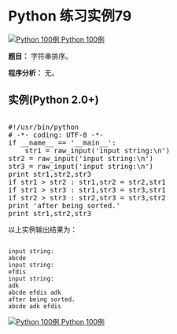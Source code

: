 Python 练习实例79
=============

 [![Python 100例](../images/up.gif)
 Python 100例](python-100-examples.html)


 **题目：** 字符串排序。

 **程序分析：** 无。

  实例(Python 2.0+)
---------------

 <pre>

#!/usr/bin/python
# -*- coding: UTF-8 -*-
if __name__ == '__main__':
    str1 = raw_input('input string:\n')
str2 = raw_input('input string:\n')
str3 = raw_input('input string:\n')
print str1,str2,str3
if str1 > str2 : str1,str2 = str2,str1
if str1 > str3 : str1,str3 = str3,str1
if str2 > str3 : str2,str3 = str3,str2
print 'after being sorted.'
print str1,str2,str3
</pre>

  以上实例输出结果为：


```

input string:
abcde
input string:
efdis
input string:
adk
abcde efdis adk
after being sorted.
abcde adk efdis

```

 [![Python 100例](../images/up.gif)
 Python 100例](python-100-examples.html)
